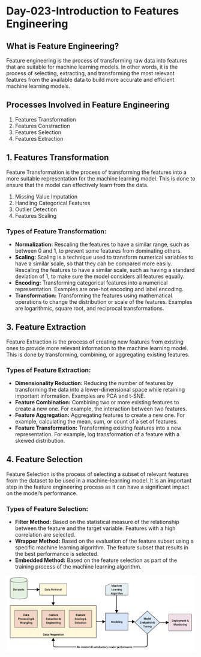 # Day-023-Introduction to Features Engineering

## What is Feature Engineering?
Feature engineering is the process of transforming raw data into features that are suitable for machine learning models. In other words, it is the process of selecting, extracting, and transforming the most relevant features from the available data to build more accurate and efficient machine learning models.

## Processes Involved in Feature Engineering
1. Features Transformation
2. Features Constraction
3. Features Selection
4. Features Extraction

## 1. Features Transformation
Feature Transformation is the process of transforming the features into a more suitable representation for the machine learning model. This is done to ensure that the model can effectively learn from the data.

1. Missing Value Imputation
2. Handling Categorical Features
3. Outlier Detection
4. Features Scaling

### Types of Feature Transformation:
- **Normalization:** Rescaling the features to have a similar range, such as between 0 and 1, to prevent some features from dominating others.
- **Scaling:** Scaling is a technique used to transform numerical variables to have a similar scale, so that they can be compared more easily. Rescaling the features to have a similar scale, such as having a standard deviation of 1, to make sure the model considers all features equally.
- **Encoding:** Transforming categorical features into a numerical representation. Examples are one-hot encoding and label encoding.
- **Transformation:** Transforming the features using mathematical operations to change the distribution or scale of the features. Examples are logarithmic, square root, and reciprocal transformations.

## 3. Feature Extraction
Feature Extraction is the process of creating new features from existing ones to provide more relevant information to the machine learning model. This is done by transforming, combining, or aggregating existing features.

### Types of Feature Extraction:
- **Dimensionality Reduction:** Reducing the number of features by transforming the data into a lower-dimensional space while retaining important information. Examples are PCA and t-SNE.
- **Feature Combination:** Combining two or more existing features to create a new one. For example, the interaction between two features.
- **Feature Aggregation:** Aggregating features to create a new one. For example, calculating the mean, sum, or count of a set of features.
- **Feature Transformation:** Transforming existing features into a new representation. For example, log transformation of a feature with a skewed distribution.

## 4. Feature Selection
Feature Selection is the process of selecting a subset of relevant features from the dataset to be used in a machine-learning model. It is an important step in the feature engineering process as it can have a significant impact on the model’s performance.

### Types of Feature Selection:
- **Filter Method:** Based on the statistical measure of the relationship between the feature and the target variable. Features with a high correlation are selected.
- **Wrapper Method:** Based on the evaluation of the feature subset using a specific machine learning algorithm. The feature subset that results in the best performance is selected.
- **Embedded Method:** Based on the feature selection as part of the training process of the machine learning algorithm.

![Features_Engineering](assets/1.png)